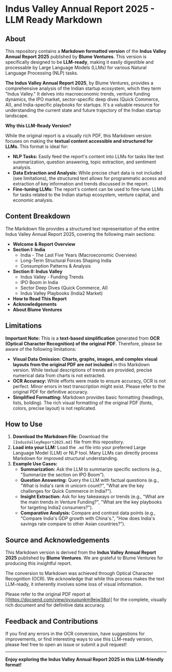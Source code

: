 # Indus Valley Annual Report 2025 - LLM Ready Markdown

## About

This repository contains a **Markdown formatted version** of the **Indus Valley Annual Report 2025** published by **Blume Ventures**. This version is specifically designed to be **LLM-ready**, making it easily digestible and processable by Large Language Models (LLMs) for various Natural Language Processing (NLP) tasks.

**The Indus Valley Annual Report 2025**, by Blume Ventures, provides a comprehensive analysis of the Indian startup ecosystem, which they term "Indus Valley."  It delves into macroeconomic trends, venture funding dynamics, the IPO market, sector-specific deep dives (Quick Commerce, AI), and India-specific playbooks for startups. It's a valuable resource for understanding the current state and future trajectory of the Indian startup landscape.

**Why this LLM-Ready Version?**

While the original report is a visually rich PDF, this Markdown version focuses on making the **textual content accessible and structured for LLMs**.  This format is ideal for:

*   **NLP Tasks:**  Easily feed the report's content into LLMs for tasks like text summarization, question answering, topic extraction, and sentiment analysis.
*   **Data Extraction and Analysis:**  While precise chart data is not included (see limitations), the structured text allows for programmatic access and extraction of key information and trends discussed in the report.
*   **Fine-tuning LLMs:**  The report's content can be used to fine-tune LLMs for tasks related to the Indian startup ecosystem, venture capital, and economic analysis.

## Content Breakdown

The Markdown file provides a structured text representation of the entire Indus Valley Annual Report 2025, covering the following main sections:

*   **Welcome & Report Overview**
*   **Section I: India**
    *   India - The Last Five Years (Macroeconomic Overview)
    *   Long-Term Structural Forces Shaping India
    *   Consumption Patterns & Analysis
*   **Section II: Indus Valley**
    *   Indus Valley - Funding Trends
    *   IPO Boom in India
    *   Sector Deep Dives (Quick Commerce, AI)
    *   Indus Valley Playbooks (India2 Market)
*   **How to Read This Report**
*   **Acknowledgements**
*   **About Blume Ventures**

## Limitations

**Important Note:** This is a **text-based simplification** generated from **OCR (Optical Character Recognition) of the original PDF**.  Therefore, please be aware of the following limitations:

*   **Visual Data Omission:**  **Charts, graphs, images, and complex visual layouts from the original PDF are *not* included** in this Markdown version.  While textual descriptions of trends are provided, precise numerical data from charts is not extracted.
*   **OCR Accuracy:**  While efforts were made to ensure accuracy, OCR is not perfect. Minor errors in text transcription might exist. Please refer to the original PDF for definitive accuracy.
*   **Simplified Formatting:** Markdown provides basic formatting (headings, lists, bolding).  The rich visual formatting of the original PDF (fonts, colors, precise layout) is not replicated.

## How to Use

1.  **Download the Markdown File:** Download the `[IndusValleyReport2025.md]` file from this repository.
2.  **Load into your LLM:**  Load the `.md` file into your preferred Large Language Model (LLM) or NLP tool. Many LLMs can directly process Markdown for improved structural understanding.
3.  **Example Use Cases:**
    *   **Summarization:** Ask the LLM to summarize specific sections (e.g., "Summarize the section on IPO Boom").
    *   **Question Answering:**  Query the LLM with factual questions (e.g., "What is India's rank in unicorn count?", "What are the key challenges for Quick Commerce in India?").
    *   **Insight Extraction:**  Ask for key takeaways or trends (e.g., "What are the main trends in Venture Funding?", "What are the key playbooks for targeting India2 consumers?").
    *   **Comparative Analysis:**  Compare and contrast data points (e.g., "Compare India's GDP growth with China's.", "How does India's savings rate compare to other Asian countries?").

## Source and Acknowledgements

This Markdown version is derived from the **Indus Valley Annual Report 2025** published by **Blume Ventures**. We are grateful to Blume Ventures for producing this insightful report.

The conversion to Markdown was achieved through Optical Character Recognition (OCR).  We acknowledge that while this process makes the text LLM-ready, it inherently involves some loss of visual information.

Please refer to the original PDF report at [(https://docsend.com/view/pyxuqunkm9ejw38q)] for the complete, visually rich document and for definitive data accuracy.


## Feedback and Contributions

If you find any errors in the OCR conversion, have suggestions for improvements, or find interesting ways to use this LLM-ready version, please feel free to open an issue or submit a pull request!

---

**Enjoy exploring the Indus Valley Annual Report 2025 in this LLM-friendly format!**
